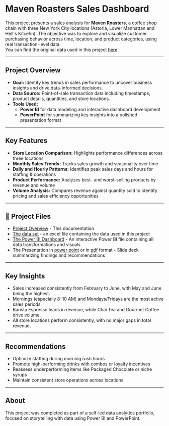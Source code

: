 # Maven Roasters Sales Dashboard
This project presents a sales analysis for **Maven Roasters**, a coffee shop chain with three New York City locations (Astoria, Lower Manhattan and Hell's Kitcehn). The objective was to explore and visualize customer purchasing behavior across time, location, and product categories, using real transaction-level data.
<br> You can find the original data used in this project [here](https://mavenanalytics.io/data-playground?order=date_added%2Cdesc&search=coffee%20shop%20sales%20)

---
## Project Overview

- **Goal:** Identify key trends in sales performance to uncover business insights and drive data-informed decisions.
- **Data Source:** Point-of-sale transaction data including timestamps, product details, quantities, and store locations.
- **Tools Used:**
  - **Power BI** for data modeling and interactive dashboard development
  - **PowerPoint** for summarizing key insights into a polished presentation format

---

## Key Features

- **Store Location Comparison:** Highlights performance differences across three locations
- **Monthly Sales Trends:** Tracks sales growth and seasonality over time  
- **Daily and Hourly Patterns:** Identifies peak sales days and hours for staffing & operations 
- **Product Performance:** Analyzes best- and worst-selling products by revenue and volume  
- **Volume Analysis:** Compares revenue against quantity sold to identify pricing and sales efficiency opportunities

---

## 📁 Project Files

- [Project Overview](README.md) - This documentation
- [The data set](1_Coffee_Shop_Sales_data.xlsx) - an excel file containing the data used in this project
- [The Power BI Dashboard](Maven_Sales_Dashboard.pbix) - An interactive Power BI file containing all data transformations and visuals  
- The Presentation in [power point](Presentation.pptx) or in [pdf](Maven_Roasters_Presentation.pdf) format - Slide deck summarizing findings and recommendations

---

## Key Insights

- Sales increased consistently from February to June, with May and June being the highest.
- Mornings (especially 8–10 AM) and Mondays/Fridays are the most active sales periods.
- Barista Espresso leads in revenue, while Chai Tea and Gourmet Coffee drive volume.
- All store locations perform consistently, with no major gaps in total revenue.

---

## Recommendations

- Optimize staffing during morning rush hours  
- Promote high-performing drinks with combos or loyalty incentives  
- Reassess underperforming items like Packaged Chocolate or niche syrups  
- Maintain consistent store operations across locations

---

## About

This project was completed as part of a self-led data analytics portfolio, focused on storytelling with data using Power BI and PowerPoint.

